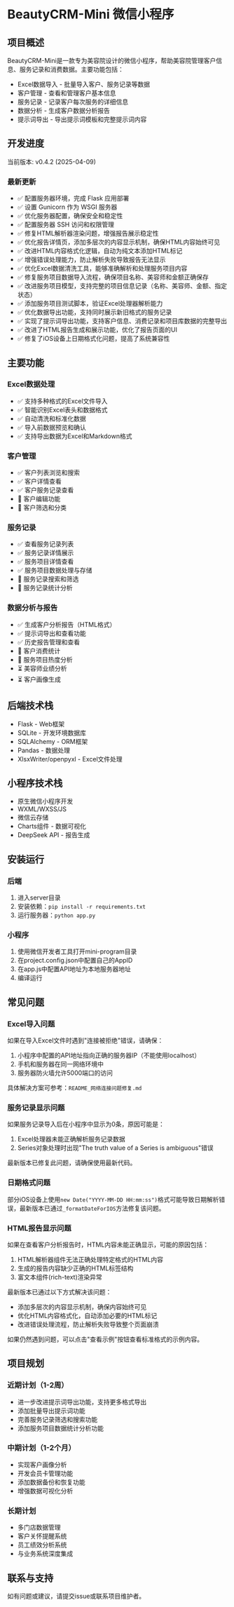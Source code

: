 # BeautyCRM-Mini 微信小程序

## 项目概述

BeautyCRM-Mini是一款专为美容院设计的微信小程序，帮助美容院管理客户信息、服务记录和消费数据。主要功能包括：

- Excel数据导入 - 批量导入客户、服务记录等数据
- 客户管理 - 查看和管理客户基本信息
- 服务记录 - 记录客户每次服务的详细信息
- 数据分析 - 生成客户数据分析报告
- 提示词导出 - 导出提示词模板和完整提示词内容

## 开发进度

当前版本: v0.4.2 (2025-04-09)

### 最新更新

- ✅ 配置服务器环境，完成 Flask 应用部署
- ✅ 设置 Gunicorn 作为 WSGI 服务器
- ✅ 优化服务器配置，确保安全和稳定性
- ✅ 配置服务器 SSH 访问和权限管理
- ✅ 修复HTML解析器渲染问题，增强报告展示稳定性
- ✅ 优化报告详情页，添加多层次的内容显示机制，确保HTML内容始终可见
- ✅ 改进HTML内容格式化逻辑，自动为纯文本添加HTML标记
- ✅ 增强错误处理能力，防止解析失败导致报告无法显示
- ✅ 优化Excel数据清洗工具，能够准确解析和处理服务项目内容
- ✅ 修复服务项目数据导入流程，确保项目名称、美容师和金额正确保存
- ✅ 改进服务项目模型，支持完整的项目信息记录（名称、美容师、金额、指定状态）
- ✅ 添加服务项目测试脚本，验证Excel处理器解析能力
- ✅ 优化数据导出功能，支持同时展示新旧格式的服务记录
- ✅ 实现了提示词导出功能，支持客户信息、消费记录和项目库数据的完整导出
- ✅ 改进了HTML报告生成和展示功能，优化了报告页面的UI
- ✅ 修复了iOS设备上日期格式化问题，提高了系统兼容性

## 主要功能

### Excel数据处理

- ✅ 支持多种格式的Excel文件导入
- ✅ 智能识别Excel表头和数据格式
- ✅ 自动清洗和标准化数据
- ✅ 导入前数据预览和确认
- ✅ 支持导出数据为Excel和Markdown格式

### 客户管理

- ✅ 客户列表浏览和搜索
- ✅ 客户详情查看
- ✅ 客户服务记录查看
- 🔄 客户编辑功能
- 🔄 客户筛选和分类

### 服务记录

- ✅ 查看服务记录列表
- ✅ 服务记录详情展示
- ✅ 服务项目详情查看
- ✅ 服务项目数据处理与存储
- 🔄 服务记录搜索和筛选
- 🔄 服务记录统计分析

### 数据分析与报告

- ✅ 生成客户分析报告（HTML格式）
- ✅ 提示词导出和查看功能
- ✅ 历史报告管理和查看
- 🔄 客户消费统计
- 🔄 服务项目热度分析
- ⏳ 美容师业绩分析
- ⏳ 客户画像生成

## 后端技术栈

- Flask - Web框架
- SQLite - 开发环境数据库
- SQLAlchemy - ORM框架
- Pandas - 数据处理
- XlsxWriter/openpyxl - Excel文件处理

## 小程序技术栈

- 原生微信小程序开发
- WXML/WXSS/JS
- 微信云存储
- Charts组件 - 数据可视化
- DeepSeek API - 报告生成

## 安装运行

### 后端

1. 进入server目录
2. 安装依赖：`pip install -r requirements.txt`
3. 运行服务器：`python app.py`

### 小程序

1. 使用微信开发者工具打开mini-program目录
2. 在project.config.json中配置自己的AppID
3. 在app.js中配置API地址为本地服务器地址
4. 编译运行

## 常见问题

### Excel导入问题

如果在导入Excel文件时遇到"连接被拒绝"错误，请确保：

1. 小程序中配置的API地址指向正确的服务器IP（不能使用localhost）
2. 手机和服务器在同一网络环境中
3. 服务器防火墙允许5000端口的访问

具体解决方案可参考：`README_网络连接问题修复.md`

### 服务记录显示问题

如果服务记录导入后在小程序中显示为0条，原因可能是：

1. Excel处理器未能正确解析服务记录数据
2. Series对象处理时出现"The truth value of a Series is ambiguous"错误

最新版本已修复此问题，请确保使用最新代码。

### 日期格式问题

部分iOS设备上使用`new Date("YYYY-MM-DD HH:mm:ss")`格式可能导致日期解析错误，最新版本已通过`_formatDateForIOS`方法修复该问题。

### HTML报告显示问题

如果在查看客户分析报告时，HTML内容未能正确显示，可能的原因包括：

1. HTML解析器组件无法正确处理特定格式的HTML内容
2. 生成的报告内容缺少正确的HTML标签结构
3. 富文本组件(rich-text)渲染异常

最新版本已通过以下方式解决该问题：
- 添加多层次的内容显示机制，确保内容始终可见
- 优化HTML内容格式化，自动添加必要的HTML标记
- 改进错误处理流程，防止解析失败导致整个页面崩溃

如果仍然遇到问题，可以点击"查看示例"按钮查看标准格式的示例内容。

## 项目规划

### 近期计划（1-2周）

- 进一步改进提示词导出功能，支持更多格式导出
- 添加批量导出提示词功能
- 完善服务记录筛选和搜索功能
- 添加服务项目数据统计分析功能

### 中期计划（1-2个月）

- 实现客户画像分析
- 开发会员卡管理功能
- 添加数据备份和恢复功能
- 增强数据可视化分析

### 长期计划

- 多门店数据管理
- 客户关怀提醒系统
- 员工绩效分析系统
- 与业务系统深度集成

## 联系与支持

如有问题或建议，请提交issue或联系项目维护者。
